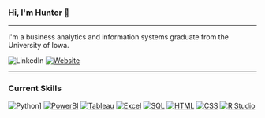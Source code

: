 ### Hi, I'm Hunter 👋

---

I'm a business analytics and information systems graduate from the University of Iowa.

![LinkedIn](https://img.shields.io/badge/LinkedIn-0077B5?style=for-the-badge&logo=linkedin&logoColor=white)
[![Website](https://img.shields.io/badge/Website-Visit-brightgreen)](https://huntergibson.me/)

---

### Current Skills

![Python](https://img.shields.io/badge/Python-Expert-blue)]
[![PowerBI](https://img.shields.io/badge/PowerBI-Proficient-orange)]()
[![Tableau](https://img.shields.io/badge/Tableau-Proficient-orange)]()
[![Excel](https://img.shields.io/badge/Excel-Proficient-orange)]()
[![SQL](https://img.shields.io/badge/SQL-Proficient-orange)]()
[![HTML](https://img.shields.io/badge/HTML-Proficient-orange)]()
[![CSS](https://img.shields.io/badge/CSS-Proficient-orange)]()
[![R Studio](https://img.shields.io/badge/R%20Studio-Proficient-orange)]()


